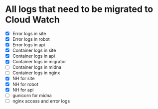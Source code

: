# All logs that need to be migrated to Cloud Watch

- [x] Error logs in site
- [x] Error logs in robot
- [x] Error logs in api
- [x] Container logs in site
- [x] Container logs in api
- [x] Container logs in migrator
- [ ] Container logs in midna
- [ ] Container logs in nginx
- [x] NH for site
- [x] NH for robot
- [x] NH for api
- [ ] gunicorn for midna
- [ ] nginx access and error logs
